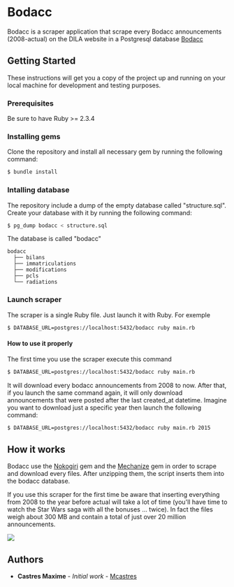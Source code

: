 # Bodacc

Bodacc is a scraper application that scrape every Bodacc announcements (2008-actual) on the DILA website in a Postgresql database [Bodacc](https://echanges.dila.gouv.fr/OPENDATA/BODACC/)

## Getting Started

These instructions will get you a copy of the project up and running on your local machine for development and testing purposes.

### Prerequisites

Be sure to have Ruby >= 2.3.4

### Installing gems

Clone the repository and install all necessary gem by running the following command:

```sh
$ bundle install
```

### Intalling database

The repository include a dump of the empty database called "structure.sql". Create your database with it by running the following command:

```sh
$ pg_dump bodacc < structure.sql
```

The database is called "bodacc"

```
bodacc
  ├── bilans
  ├── immatriculations
  ├── modifications
  ├── pcls
  └── radiations
```

### Launch scraper

The scraper is a single Ruby file. Just launch it with Ruby. For exemple

```sh
$ DATABASE_URL=postgres://localhost:5432/bodacc ruby main.rb
```

#### How to use it properly

The first time you use the scraper execute this command

```sh
$ DATABASE_URL=postgres://localhost:5432/bodacc ruby main.rb
```

It will download every bodacc announcements from 2008 to now. After that, if you launch the same command again, it will only download announcements that were posted after the last created_at datetime. Imagine you want to download just a specific year then launch the following command:

```sh
$ DATABASE_URL=postgres://localhost:5432/bodacc ruby main.rb 2015
```

## How it works

Bodacc use the [Nokogiri](https://github.com/sparklemotion/nokogiri) gem and the [Mechanize](https://github.com/sparklemotion/nokogiri) gem in order to scrape and download every files. After unzipping them, the script inserts them into the bodacc database.

If you use this scraper for the first time be aware that inserting everything from 2008 to the year before actual will take a lot of time (you'll have time to watch the Star Wars saga with all the bonuses ... twice). In fact the files weigh about 300 MB and contain a total of just over 20 million announcements.

![](https://media.giphy.com/media/l0HlBO7eyXzSZkJri/giphy.gif)

## Authors

* **Castres Maxime** - *Initial work* - [Mcastres](https://github.com/Mcastres)
